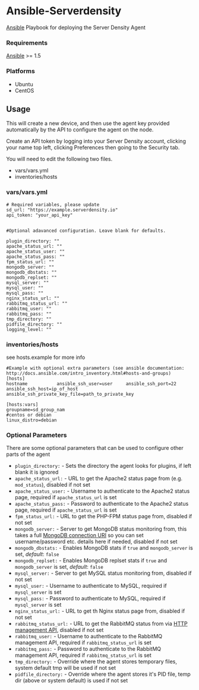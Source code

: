 Ansible-Serverdensity
====================

[Ansible](http://www.ansibleworks.com/) Playbook for deploying the Server Density Agent

### Requirements 
[Ansible](http://docs.ansible.com/intro_installation.html) >= 1.5

### Platforms

* Ubuntu
* CentOS

## Usage

This will create a new device, and then use the agent key provided automatically by the API to configure the agent on the node.

Create an API token by logging into your Server Density account, clicking your name top left, clicking Preferences then going to the Security tab.

You will need to edit the following two files.

* vars/vars.yml
* inventories/hosts

### vars/vars.yml
```
# Required variables, please update
sd_url: "https://example.serverdensity.io"
api_token: "your_api_key"


#Optional adavanced configuration. Leave blank for defaults.

plugin_directory: ""
apache_status_url: ""
apache_status_user: ""
apache_status_pass: ""
fpm_status_url: ""
mongodb_server: ""
mongodb_dbstats: ""
mongodb_replset: ""
mysql_server: ""
mysql_user: ""
mysql_pass: ""
nginx_status_url: ""
rabbitmq_status_url: ""
rabbitmq_user: ""
rabbitmq_pass: ""
tmp_directory: ""
pidfile_directory: ""
logging_level: ""
```
### inventories/hosts

see hosts.example for more info

```
#Example with optional extra parameters (see ansible documentation: http://docs.ansible.com/intro_inventory.html#hosts-and-groups) 
[hosts]
hostname           ansible_ssh_user=user     ansible_ssh_port=22         ansible_ssh_host=ip_of_host            ansible_ssh_private_key_file=path_to_private_key

[hosts:vars]
groupname=sd_group_nam
#centos or debian
linux_distro=debian

```


### Optional Parameters

There are some optional parameters that can be used to configure other parts of the agent

* `plugin_directory:` -  Sets the directory the agent looks for plugins, if left blank it is ignored
* `apache_status_url:` - URL to get the Apache2 status page from (e.g. `mod_status`), disabled if not set
* `apache_status_user:` - Username to authenticate to the Apache2 status page, required if `apache_status_url` is set
* `apache_status_pass:` - Password to authenticate to the Apache2 status page, required if `apache_status_url` is set
* `fpm_status_url:` - URL to get the PHP-FPM status page from, disabled if not set
* `mongodb_server:` - Server to get MongoDB status monitoring from, this takes a full [MongoDB connection URI](http://docs.mongodb.org/manual/reference/connection-string/) so you can set username/password etc. details here if needed, disabled if not set
* `mongodb_dbstats:` - Enables MongoDB stats if `true` and `mongodb_server` is set, *default*: `false`
* `mongodb_replset:` - Enables MongoDB replset stats if `true` and `mongodb_server` is set, *default*: `false`
* `mysql_server:` - Server to get MySQL status monitoring from, disabled if not set
* `mysql_user:` - Username to authenticate to MySQL, required if `mysql_server` is set
* `mysql_pass:` - Password to authenticate to MySQL, required if `mysql_server` is set
* `nginx_status_url:` - URL to get th Nginx status page from, disabled if not set
* `rabbitmq_status_url:` - URL to get the RabbitMQ status from via [HTTP management API](http://www.rabbitmq.com/management.html), disabled if not set
* `rabbitmq_user:` - Username to authenticate to the RabbitMQ management API, required if `rabbitmq_status_url` is set
* `rabbitmq_pass:` - Password to authenticate to the RabbitMQ management API, required if `rabbitmq_status_url` is set
* `tmp_directory:` - Override where the agent stores temporary files, system default tmp will be used if not set
* `pidfile_directory:` - Override where the agent stores it's PID file, temp dir (above or system default) is used if not set
